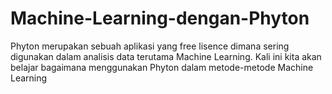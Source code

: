 # Machine-Learning-dengan-Phyton

Phyton merupakan sebuah aplikasi yang free lisence dimana sering digunakan dalam analisis data terutama Machine Learning.
Kali ini kita akan belajar bagaimana menggunakan Phyton dalam metode-metode Machine Learning
